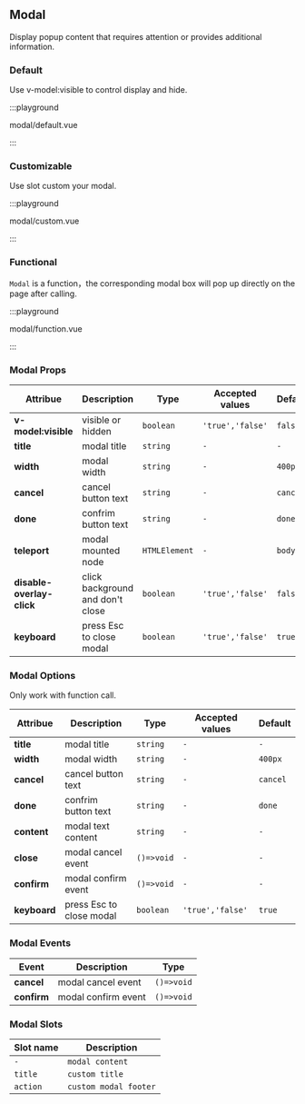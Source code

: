 ## Modal

Display popup content that requires attention or provides additional information.

### Default

Use v-model:visible to control display and hide.

:::playground

modal/default.vue

:::

### Customizable

Use slot custom your modal.

:::playground

modal/custom.vue

:::

### Functional

`Modal` is a function，the corresponding modal box will pop up directly on the page after calling.

:::playground

modal/function.vue

:::

### Modal Props

| Attribue                  | Description                      | Type          | Accepted values  | Default  |
| ------------------------- | -------------------------------- | ------------- | ---------------- | -------- |
| **v-model:visible**       | visible or hidden                | `boolean`     | `'true','false'` | `false`  |
| **title**                 | modal title                      | `string`      | `-`              | `-`      |
| **width**                 | modal width                      | `string`      | `-`              | `400px`  |
| **cancel**                | cancel button text               | `string`      | `-`              | `cancel` |
| **done**                  | confrim button text              | `string`      | `-`              | `done`   |
| **teleport**              | modal mounted node               | `HTMLElement` | `-`              | `body`   |
| **disable-overlay-click** | click background and don't close | `boolean`     | `'true','false'` | `false`  |
| **keyboard**              | press Esc to close modal         | `boolean`     | `'true','false'` | `true`   |

### Modal Options

Only work with function call.

| Attribue     | Description              | Type       | Accepted values  | Default  |
| ------------ | ------------------------ | ---------- | ---------------- | -------- |
| **title**    | modal title              | `string`   | `-`              | `-`      |
| **width**    | modal width              | `string`   | `-`              | `400px`  |
| **cancel**   | cancel button text       | `string`   | `-`              | `cancel` |
| **done**     | confrim button text      | `string`   | `-`              | `done`   |
| **content**  | modal text content       | `string`   | `-`              | `-`      |
| **close**    | modal cancel event       | `()=>void` | `-`              | `-`      |
| **confirm**  | modal confirm event      | `()=>void` | `-`              | `-`      |
| **keyboard** | press Esc to close modal | `boolean`  | `'true','false'` | `true`   |

### Modal Events

| Event       | Description         | Type       |
| ----------- | ------------------- | ---------- |
| **cancel**  | modal cancel event  | `()=>void` |
| **confirm** | modal confirm event | `()=>void` |

### Modal Slots

| Slot name | Description           |
| --------- | --------------------- |
| `-`       | `modal content`       |
| `title`   | `custom title`        |
| `action`  | `custom modal footer` |
